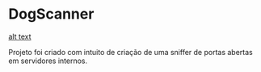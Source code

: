 # DogScanner

[alt text](image/logo.png)

 Projeto foi criado com intuito de criação de uma sniffer de portas abertas em
 servidores internos.

 
